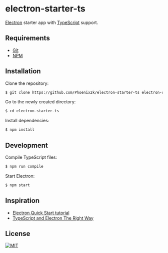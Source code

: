electron-starter-ts
===================
[Electron][electron] starter app with [TypeScript][typescript] support.

## Requirements
* [Git][git]
* [NPM][npm]

## Installation
Clone the repository:
```sh
$ git clone https://github.com/Phoenix2k/electron-starter-ts electron-starter-ts
```
Go to the newly created directory:
```sh
$ cd electron-starter-ts
```
Install dependencies:
```sh
$ npm install
```

## Development
Compile TypeScript files:
```sh
$ npm run compile
```
Start Electron:
```sh
$ npm start
```

## Inspiration
* [Electron Quick Start tutorial][electron-quick-start]
* [TypeScript and Electron The Right Way][typescript-guide]

[electron]: https://electronjs.org/  "Electron"
[electron-quick-start]: https://electronjs.org/docs/tutorial/quick-start "Electron Quick Start Guide"
[git]: https://git-scm.com/ "Git version control"
[npm]: https://www.npmjs.com/ "Package manager for Node.js"
[typescript]: https://www.typescriptlang.org/ "TypeScript"
[typescript-guide]: https://medium.com/@davembush/typescript-and-electron-the-right-way-141c2e15e4e1 "TypeScript and Electron The Right Way"

## License
[![MIT](https://img.shields.io/badge/license-MIT-green.svg?style=flat-square)](LICENSE.md)
